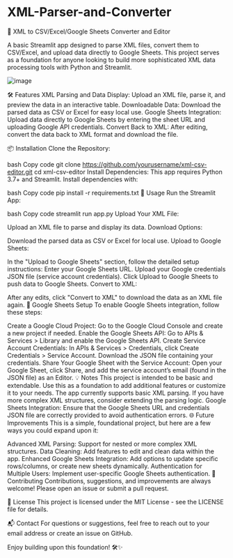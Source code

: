 # XML-Parser-and-Converter

📄 XML to CSV/Excel/Google Sheets Converter and Editor

A basic Streamlit app designed to parse XML files, convert them to CSV/Excel, and upload data directly to Google Sheets. This project serves as a foundation for anyone looking to build more sophisticated XML data processing tools with Python and Streamlit.

![image](https://github.com/user-attachments/assets/b11284c8-831b-49f4-912e-0dcc8b00e824)


🛠️ Features
XML Parsing and Data Display: Upload an XML file, parse it, and preview the data in an interactive table.
Downloadable Data: Download the parsed data as CSV or Excel for easy local use.
Google Sheets Integration: Upload data directly to Google Sheets by entering the sheet URL and uploading Google API credentials.
Convert Back to XML: After editing, convert the data back to XML format and download the file.

📦 Installation
Clone the Repository:

bash
Copy code
git clone https://github.com/yourusername/xml-csv-editor.git
cd xml-csv-editor
Install Dependencies: This app requires Python 3.7+ and Streamlit. Install dependencies with:

bash
Copy code
pip install -r requirements.txt
🚀 Usage
Run the Streamlit App:

bash
Copy code
streamlit run app.py
Upload Your XML File:

Upload an XML file to parse and display its data.
Download Options:

Download the parsed data as CSV or Excel for local use.
Upload to Google Sheets:

In the "Upload to Google Sheets" section, follow the detailed setup instructions:
Enter your Google Sheets URL.
Upload your Google credentials JSON file (service account credentials).
Click Upload to Google Sheets to push data to Google Sheets.
Convert to XML:

After any edits, click "Convert to XML" to download the data as an XML file again.
📑 Google Sheets Setup
To enable Google Sheets integration, follow these steps:

Create a Google Cloud Project: Go to the Google Cloud Console and create a new project if needed.
Enable the Google Sheets API: Go to APIs & Services > Library and enable the Google Sheets API.
Create Service Account Credentials:
In APIs & Services > Credentials, click Create Credentials > Service Account.
Download the JSON file containing your credentials.
Share Your Google Sheet with the Service Account:
Open your Google Sheet, click Share, and add the service account’s email (found in the JSON file) as an Editor.
💡 Notes
This project is intended to be basic and extendable. Use this as a foundation to add additional features or customize it to your needs.
The app currently supports basic XML parsing. If you have more complex XML structures, consider extending the parsing logic.
Google Sheets Integration: Ensure that the Google Sheets URL and credentials JSON file are correctly provided to avoid authentication errors.
🌐 Future Improvements
This is a simple, foundational project, but here are a few ways you could expand upon it:

Advanced XML Parsing: Support for nested or more complex XML structures.
Data Cleaning: Add features to edit and clean data within the app.
Enhanced Google Sheets Integration: Add options to update specific rows/columns, or create new sheets dynamically.
Authentication for Multiple Users: Implement user-specific Google Sheets authentication.
🤝 Contributing
Contributions, suggestions, and improvements are always welcome! Please open an issue or submit a pull request.

📝 License
This project is licensed under the MIT License - see the LICENSE file for details.

📬 Contact
For questions or suggestions, feel free to reach out to your email address or create an issue on GitHub.

Enjoy building upon this foundation! 🛠️✨
